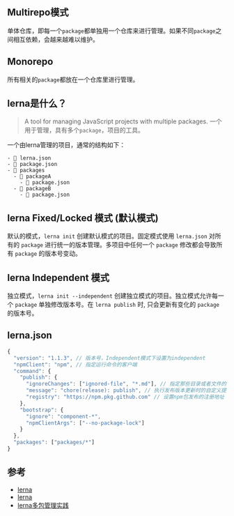 ## Multirepo模式

单体仓库，即每一个`package`都单独用一个仓库来进行管理。如果不同`package`之间相互依赖，会越来越难以维护。

## Monorepo

所有相关的`package`都放在一个仓库里进行管理。

## lerna是什么？

> A tool for managing JavaScript projects with multiple packages. 一个用于管理，具有多个`package`，项目的工具。

一个由lerna管理的项目，通常的结构如下：

```shell
- 📃 lerna.json
- 📃 package.json
- 📁 packages
  - 📁 packageA
    - 📃 package.json  
  - 📁 packageB
    - 📃 package.json
```

## lerna Fixed/Locked 模式 (默认模式)

默认的模式，`lerna init` 创建默认模式的项目。固定模式使用 `lerna.json` 对所有的 `package` 进行统一的版本管理。多项目中任何一个 `package` 修改都会导致所有 `package` 的版本号变动。

## lerna Independent 模式

独立模式，`lerna init --independent` 创建独立模式的项目。独立模式允许每一个 `package` 单独修改版本号。在 `lerna publish` 时, 只会更新有变化的 `package` 的版本号。

## lerna.json

```js
{
  "version": "1.1.3", // 版本号，Independent模式下设置为independent
  "npmClient": "npm", // 指定运行命令的客户端
  "command": {
    "publish": {
      "ignoreChanges": ["ignored-file", "*.md"], // 指定那些目录或者文件的变更不会被publish
      "message": "chore(release): publish", // 执行发布版本更新时的自定义提交消息
      "registry": "https://npm.pkg.github.com" // 设置npm包发布的注册地址
    },
    "bootstrap": {
      "ignore": "component-*",
      "npmClientArgs": ["--no-package-lock"]
    }
  },
  "packages": ["packages/*"]
}
```

## 参考

- [lerna](https://github.com/lerna/lerna#readme)
- [lerna](https://lerna.js.org/)
- [lerna多包管理实践](https://juejin.cn/post/6844904194999058440#heading-22)